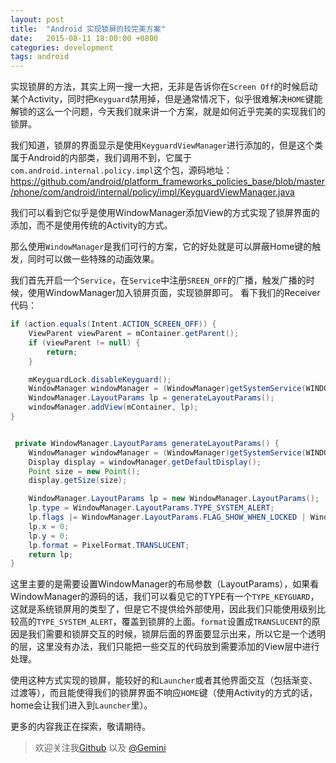 ```yaml
---
layout: post
title:  "Android 实现锁屏的较完美方案"
date:   2015-08-11 18:00:00 +0800
categories: development
tags: android
---
```


实现锁屏的方法，其实上网一搜一大把，无非是告诉你在`Screen Off`的时候启动某个Activity，同时把`Keyguard`禁用掉，但是通常情况下，似乎很难解决`HOME`键能解锁的这么一个问题，今天我们就来讲一个方案，就是如何近乎完美的实现我们的锁屏。

我们知道，锁屏的界面显示是使用`KeyguardViewManager`进行添加的，但是这个类属于Android的内部类，我们调用不到，它属于`com.android.internal.policy.impl`这个包，源码地址：https://github.com/android/platform_frameworks_policies_base/blob/master/phone/com/android/internal/policy/impl/KeyguardViewManager.java

我们可以看到它似乎是使用WindowManager添加View的方式实现了锁屏界面的添加，而不是使用传统的Activity的方式。

那么使用`WindowManager`是我们可行的方案，它的好处就是可以屏蔽Home键的触发，同时可以做一些特殊的动画效果。

我们首先开启一个`Service`，在`Service`中注册`SREEN_OFF`的广播，触发广播的时候，使用WindowManager加入锁屏页面，实现锁屏即可。
看下我们的Receiver代码：
```java
if (action.equals(Intent.ACTION_SCREEN_OFF)) {
    ViewParent viewParent = mContainer.getParent();
    if (viewParent != null) {
        return;
    }

    mKeyguardLock.disableKeyguard();
    WindowManager windowManager = (WindowManager)getSystemService(WINDOW_SERVICE);
    WindowManager.LayoutParams lp = generateLayoutParams();
    windowManager.addView(mContainer, lp);
}


 private WindowManager.LayoutParams generateLayoutParams() {
    WindowManager windowManager = (WindowManager)getSystemService(WINDOW_SERVICE);
    Display display = windowManager.getDefaultDisplay();
    Point size = new Point();
    display.getSize(size);

    WindowManager.LayoutParams lp = new WindowManager.LayoutParams();
    lp.type = WindowManager.LayoutParams.TYPE_SYSTEM_ALERT;
    lp.flags |= WindowManager.LayoutParams.FLAG_SHOW_WHEN_LOCKED | WindowManager.LayoutParams.FLAG_LAYOUT_IN_SCREEN;
    lp.x = 0;
    lp.y = 0;
    lp.format = PixelFormat.TRANSLUCENT;
    return lp;
}
```

这里主要的是需要设置WindowManager的布局参数（LayoutParams），如果看WindowManager的源码的话，我们可以看见它的TYPE有一个`TYPE_KEYGUARD`，这就是系统锁屏用的类型了，但是它不提供给外部使用，因此我们只能使用级别比较高的`TYPE_SYSTEM_ALERT`，覆盖到锁屏的上面。`format`设置成`TRANSLUCENT`的原因是我们需要和锁屏交互的时候，锁屏后面的界面要显示出来，所以它是一个透明的层，这里没有办法，我们只能把一些交互的代码放到需要添加的View层中进行处理。

使用这种方式实现的锁屏，能较好的和`Launcher`或者其他界面交互（包括渐变、过渡等），而且能使得我们的锁屏界面不响应`HOME`键（使用Activity的方式的话，home会让我们进入到`Launcher`里）。

更多的内容我正在探索，敬请期待。
> 欢迎关注我[Github](https://github.com/geminiwen) 以及 [@Gemini](http://weibo.com/coffeesherk/home?leftnav=1) 